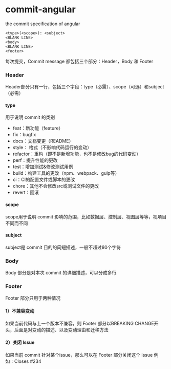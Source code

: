 # commit-angular
the commit specification of angular
```code
<type>(<scope>): <subject>
<BLANK LINE>
<body>
<BLANK LINE>
<footer>
```

每次提交，Commit message 都包括三个部分：Header，Body 和 Footer
### Header
Header部分只有一行，包括三个字段：type（必需）、scope（可选）和subject（必需）
#### type
用于说明 commit 的类别
* feat：新功能（feature）
* fix：bugfix
* docs：文档变更（README）
* style： 格式（不影响代码运行的变动）
* refactor：重构（即不是新增功能，也不是修改bug的代码变动）
* perf：提升性能的更改
* test：增加测试&修改测试用例
* build：构建工具的更改（npm、webpack、gulp等）
* ci：CI的配置文件或脚本的更改
* chore：其他不会修改src或测试文件的更改
* revert：回滚
#### scope
scope用于说明 commit 影响的范围，比如数据层、控制层、视图层等等，视项目不同而不同
#### subject
subject是 commit 目的的简短描述，一般不超过80个字符
### Body
Body 部分是对本次 commit 的详细描述，可以分成多行
### Footer
Footer 部分只用于两种情况
#### 1）不兼容变动
如果当前代码与上一个版本不兼容，则 Footer 部分以BREAKING CHANGE开头，后面是对变动的描述、以及变动理由和迁移方法
#### 2）关闭 Issue
如果当前 commit 针对某个issue，那么可以在 Footer 部分关闭这个 issue 例如：Closes #234
